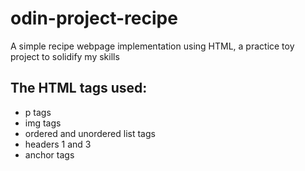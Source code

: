 # odin-project-recipe

A simple recipe webpage implementation using HTML, a practice toy project to solidify my skills

## The HTML tags used:

- p tags
- img tags
- ordered and unordered list tags
- headers 1 and 3
- anchor tags
